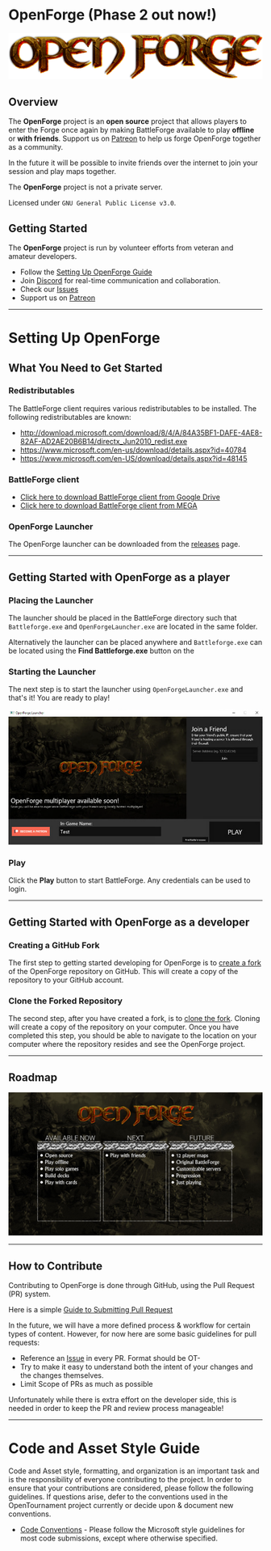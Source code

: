 # OpenForge (Phase 2 out now!)

![OpenForge](images/logo.png "OpenForge")

## Overview

The **OpenForge** project is an **open source** project that allows players to enter the Forge once again by making BattleForge available to play **offline** or **with friends**. Support us on [Patreon](https://www.patreon.com/openforge) to help us forge OpenForge together as a community.

In the future it will be possible to invite friends over the internet to join your session and play maps together.

The **OpenForge** project is not a private server.

Licensed under `GNU General Public License v3.0`.

## Getting Started

The **OpenForge** project is run by volunteer efforts from veteran and amateur developers.

* Follow the [Setting Up OpenForge Guide](#SettingUpOpenForge)
* Join [Discord](https://discord.com/invite/wXvshWrNPK) for real-time communication and collaboration.
* Check our [Issues](https://github.com/OpenForge/OpenForge/issues)
* Support us on [Patreon](https://www.patreon.com/openforge)

_______________________________________________________________________________________

# Setting Up OpenForge

## What You Need to Get Started

### Redistributables

The BattleForge client requires various redistributables to be installed. The following redistributables are known:

- http://download.microsoft.com/download/8/4/A/84A35BF1-DAFE-4AE8-82AF-AD2AE20B6B14/directx_Jun2010_redist.exe
- https://www.microsoft.com/en-us/download/details.aspx?id=40784
- https://www.microsoft.com/en-US/download/details.aspx?id=48145

### BattleForge client

- [Click here to download BattleForge client from Google Drive](https://drive.google.com/file/d/1W3W0WTCkpmnJn43afTwzKnoHukRs59D0/view)
- [Click here to download BattleForge client from MEGA](https://mega.nz/file/yI4y3ARD#ZwB5ziGg5W-ariNFxd25ptyn4D93Kj-J8ox3EJyh5xI)


### OpenForge Launcher

The OpenForge launcher can be downloaded from the [releases](https://github.com/OpenForgeBf/OpenForge/releases) page. 

_______________________________________________________________________________________

## Getting Started with OpenForge as a player

### Placing the Launcher

The launcher should be placed in the BattleForge directory such that `Battleforge.exe` and `OpenForgeLauncher.exe` are located in the same folder.

Alternatively the launcher can be placed anywhere and `Battleforge.exe` can be located using the **Find Battleforge.exe** button on the 

### Starting the Launcher

The next step is to start the launcher using `OpenForgeLauncher.exe` and that's it! You are ready to play!

![Launcher](images/launcher.png "Launcher")

### Play

Click the **Play** button to start BattleForge. Any credentials can be used to login.
_______________________________________________________________________________________

## Getting Started with OpenForge as a developer

### Creating a GitHub Fork

The first step to getting started developing for OpenForge is to [create a fork](https://guides.github.com/activities/forking/) of the OpenForge repository on GitHub. This will create a copy of the repository to your GitHub account.

### Clone the Forked Repository

The second step, after you have created a fork, is to [clone the fork](https://guides.github.com/activities/forking/). Cloning will create a copy of the repository on your computer. Once you have completed this step, you should be able to navigate to the location on your computer where the repository resides and see the OpenForge project.
_______________________________________________________________________________________

## Roadmap

![Roadmap](images/roadmap.jpg "Roadmap")

_______________________________________________________________________________________

## How to Contribute

Contributing to OpenForge is done through GitHub, using the Pull Request (PR) system.

Here is a simple [Guide to Submitting Pull Request](https://www.freecodecamp.org/news/how-to-make-your-first-pull-request-on-github-3/)

In the future, we will have a more defined process & workflow for certain types of content. However, for now here are some basic guidelines for pull requests:
* Reference an [Issue](https://github.com/OpenForgeBf/OpenForge/issues) in every PR. Format should be OT-<IssueNumber>
* Try to make it easy to understand both the intent of your changes and the changes themselves.
* Limit Scope of PRs as much as possible

Unfortunately while there is extra effort on the developer side, this is needed in order to keep the PR and review process manageable!
_______________________________________________________________________________________
	
# Code and Asset Style Guide

Code and Asset style, formatting, and organization is an important task and is the responsibility of everyone contributing to the project. In order to ensure that your contributions are considered, please follow the following guidelines. If questions arise, defer to the conventions used in the OpenTournament project currently or decide upon & document new conventions.

* [Code Conventions](https://docs.microsoft.com/en-us/dotnet/csharp/programming-guide/inside-a-program/coding-conventions) - Please follow the Microsoft style guidelines for most code submissions, except where otherwise specified.
